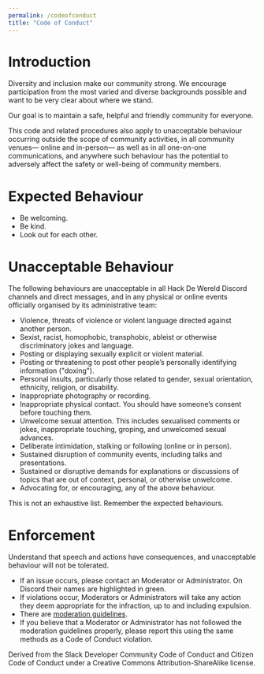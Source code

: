 ```yaml
---
permalink: /codeofconduct
title: "Code of Conduct"
---
```


# Introduction

Diversity and inclusion make our community strong. We encourage participation from the most varied and diverse backgrounds possible and want to be very clear about where we stand.

Our goal is to maintain a safe, helpful and friendly community for everyone.

This code and related procedures also apply to unacceptable behaviour occurring outside the scope of community activities, in all community venues— online and in-person— as well as in all one-on-one communications, and anywhere such behaviour has the potential to adversely affect the safety or well-being of community members.

# Expected Behaviour

* Be welcoming.
* Be kind.
* Look out for each other.

# Unacceptable Behaviour

The following behaviours are unacceptable in all Hack De Wereld Discord channels and direct messages, and in any physical or online events officially organised by its administrative team:

* Violence, threats of violence or violent language directed against another person.
* Sexist, racist, homophobic, transphobic, ableist or otherwise discriminatory jokes and language.
* Posting or displaying sexually explicit or violent material.
* Posting or threatening to post other people’s personally identifying information ("doxing").
* Personal insults, particularly those related to gender, sexual orientation, ethnicity, religion, or disability.
* Inappropriate photography or recording.
* Inappropriate physical contact. You should have someone’s consent before touching them.
* Unwelcome sexual attention. This includes sexualised comments or jokes, inappropriate touching, groping, and unwelcomed sexual advances.
* Deliberate intimidation, stalking or following (online or in person).
* Sustained disruption of community events, including talks and presentations.
* Sustained or disruptive demands for explanations or discussions of topics that are out of context, personal, or otherwise unwelcome.
* Advocating for, or encouraging, any of the above behaviour.

This is not an exhaustive list. Remember the expected behaviours.

# Enforcement

Understand that speech and actions have consequences, and unacceptable behaviour will not be tolerated.

* If an issue occurs, please contact an Moderator or Administrator. On Discord their names are highlighted in green.
* If violations occur, Moderators or Administrators will take any action they deem appropriate for the infraction, up to and including expulsion.
* There are [moderation guidelines](/modguide).
* If you believe that a Moderator or Administrator has not followed the moderation guidelines properly, please report this using the same methods as a Code of Conduct violation.

Derived from the Slack Developer Community Code of Conduct and Citizen Code of Conduct under a Creative Commons Attribution-ShareAlike license.
